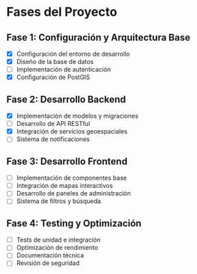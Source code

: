 # Fases del Proyecto

## Fase 1: Configuración y Arquitectura Base
- [x] Configuración del entorno de desarrollo
- [x] Diseño de la base de datos
- [ ] Implementación de autenticación
- [x] Configuración de PostGIS

## Fase 2: Desarrollo Backend
- [x] Implementación de modelos y migraciones
- [ ] Desarrollo de API RESTful
- [x] Integración de servicios geoespaciales
- [ ] Sistema de notificaciones

## Fase 3: Desarrollo Frontend
- [ ] Implementación de componentes base
- [ ] Integración de mapas interactivos
- [ ] Desarrollo de paneles de administración
- [ ] Sistema de filtros y búsqueda

## Fase 4: Testing y Optimización
- [ ] Tests de unidad e integración
- [ ] Optimización de rendimiento
- [ ] Documentación técnica
- [ ] Revisión de seguridad

<!-- TODO: Detallar entregables específicos para cada fase -->
